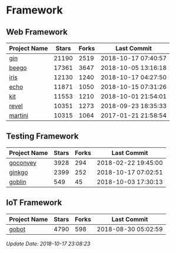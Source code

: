 # Framework

## Web Framework

| Project Name | Stars | Forks | Last Commit |
| ------------ | ----- | ----- | ----------- |
| [gin](https://github.com/gin-gonic/gin) | 21190 | 2519 | 2018-10-17 07:40:57 |
| [beego](https://github.com/astaxie/beego) | 17361 | 3647 | 2018-10-05 13:16:18 |
| [iris](https://github.com/kataras/iris) | 12130 | 1240 | 2018-10-17 04:27:50 |
| [echo](https://github.com/labstack/echo) | 11871 | 1050 | 2018-10-15 07:31:26 |
| [kit](https://github.com/go-kit/kit) | 11553 | 1210 | 2018-10-01 21:54:01 |
| [revel](https://github.com/revel/revel) | 10351 | 1273 | 2018-09-23 18:35:33 |
| [martini](https://github.com/go-martini/martini) | 10315 | 1064 | 2017-01-21 21:58:54 |

## Testing Framework

| Project Name | Stars | Forks | Last Commit |
| ------------ | ----- | ----- | ----------- |
| [goconvey](https://github.com/smartystreets/goconvey) | 3928 | 294 | 2018-02-22 19:45:00 |
| [ginkgo](https://github.com/onsi/ginkgo) | 2399 | 252 | 2018-10-17 07:02:51 |
| [goblin](https://github.com/franela/goblin) | 549 | 45 | 2018-10-03 17:30:13 |

## IoT Framework

| Project Name | Stars | Forks | Last Commit |
| ------------ | ----- | ----- | ----------- |
| [gobot](https://github.com/hybridgroup/gobot) | 4790 | 598 | 2018-08-30 05:02:59 |

*Update Date: 2018-10-17 23:08:23*